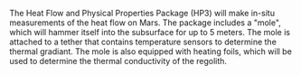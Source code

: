 The Heat Flow and Physical Properties Package (HP3) will make in-situ measurements
        of the heat flow on Mars. The package includes a "mole", which will hammer itself into the 
        subsurface for up to 5 meters. The mole is attached to a tether that contains temperature
        sensors to determine the thermal gradiant. The mole is also equipped with heating foils, 
        which will be used to determine the thermal conductivity of the regolith.
        